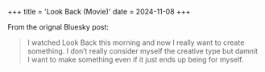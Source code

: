 +++
title = 'Look Back (Movie)'
date = 2024-11-08
+++

<!--more-->

From the orignal Bluesky post:

> I watched Look Back this morning and now I really want to create something. I don’t really consider myself the creative type but damnit I want to make something even if it just ends up being for myself.